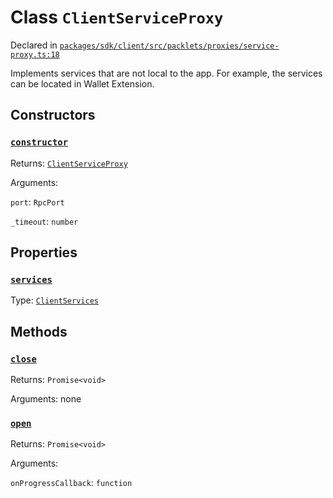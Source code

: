 # Class `ClientServiceProxy`
Declared in [`packages/sdk/client/src/packlets/proxies/service-proxy.ts:18`](https://github.com/dxos/protocols/blob/main/packages/sdk/client/src/packlets/proxies/service-proxy.ts#L18)


Implements services that are not local to the app.
For example, the services can be located in Wallet Extension.

## Constructors
### [`constructor`](https://github.com/dxos/protocols/blob/main/packages/sdk/client/src/packlets/proxies/service-proxy.ts#L21)


Returns: [`ClientServiceProxy`](/api/@dxos/client/classes/ClientServiceProxy)

Arguments: 

`port`: `RpcPort`

`_timeout`: `number`

## Properties
### [`services`](https://github.com/dxos/protocols/blob/main/packages/sdk/client/src/packlets/proxies/service-proxy.ts#L32)
Type: [`ClientServices`](/api/@dxos/client/types/ClientServices)

## Methods
### [`close`](https://github.com/dxos/protocols/blob/main/packages/sdk/client/src/packlets/proxies/service-proxy.ts#L38)


Returns: `Promise<void>`

Arguments: none
### [`open`](https://github.com/dxos/protocols/blob/main/packages/sdk/client/src/packlets/proxies/service-proxy.ts#L34)


Returns: `Promise<void>`

Arguments: 

`onProgressCallback`: `function`